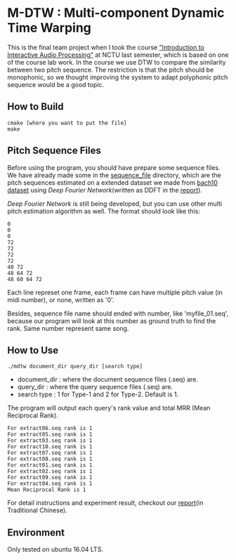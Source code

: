 # M-DTW : Multi-component Dynamic Time Warping

This is the final team project when I took the course ["Introduction to Interactive Audio Processing"](http://140.113.13.61/interactive/) at NCTU last semester, 
which is based on one of the course lab work. 
In the course we use DTW to compare the similarity between two pitch sequence.
The restriction is that the pitch should be monophonic, so we thought improving the system to adapt polyphonic pitch sequence would be a good topic.

## How to Build

```
cmake [where you want to put the file]
make
```

## Pitch Sequence Files
Before using the program, you should have prepare some sequence files.
We have already made some in the [sequence_file](sequence_file) directory, which are the pitch sequences estimated on a extended dataset we made from [bach10 dataset](http://music.cs.northwestern.edu/data/Bach10.html) 
using _Deep Fourier Network_(written as DDFT in the [report](final_report.pdf)).

_Deep Fourier Network_ is still being developed, but you can use other multi pitch estimation algorithm as well.
The format should look like this:
```
0
0
0
72
72
72
72
48 72
48 64 72
48 60 64 72
```
Each line represet one frame, each frame can have multiple pitch value (in midi number), or none, written as '0'.

Besides, sequence file name should ended with number, like 'myfile_01.seq', because our program will look at this number as ground truth to find the rank.
Same number represent same song.

## How to Use

```
./mdtw document_dir query_dir [search type]
```

* document_dir : where the document sequence files (.seq) are.
* query_dir : where the query sequence files (.seq) are.
* search type : 1 for Type-1 and 2 for Type-2. Default is 1.

The program will output each query's rank value and total MRR (Mean Reciprocal Rank).
```
For extract06.seq rank is 1
For extract05.seq rank is 1
For extract03.seq rank is 1
For extract10.seq rank is 1
For extract07.seq rank is 1
For extract08.seq rank is 1
For extract01.seq rank is 1
For extract02.seq rank is 1
For extract09.seq rank is 1
For extract04.seq rank is 1
Mean Reciprocal Rank is 1
```

For detail instructions and experiment result,  checkout our [report](final_report.pdf)(in Traditional Chinese).


## Environment

Only tested on ubuntu 16.04 LTS.